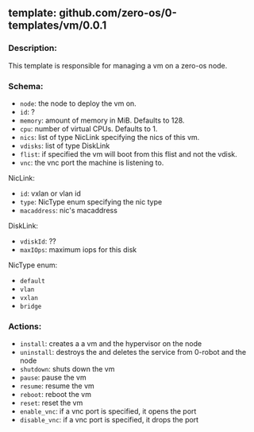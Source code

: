 ## template: github.com/zero-os/0-templates/vm/0.0.1

### Description:
This template is responsible for managing a vm on a zero-os node.

### Schema:

- `node`: the node to deploy the vm on.
- `id`: ?
- `memory`: amount of memory in MiB. Defaults to 128.
- `cpu`: number of virtual CPUs. Defaults to 1.
- `nics`: list of type NicLink specifying the nics of this vm.
- `vdisks`: list of type DiskLink 
- `flist`: if specified the vm will boot from this flist and not the vdisk.
- `vnc`: the vnc port the machine is listening to.

NicLink:
- `id`: vxlan or vlan id
- `type`: NicType enum specifying the nic type
- `macaddress`: nic's macaddress

DiskLink:
- `vdiskId`: ??
- `maxIOps`: maximum iops for this disk

NicType enum: 
- `default` 
- `vlan`
- `vxlan`
- `bridge`


### Actions:
- `install`: creates a a vm and the hypervisor on the node
- `uninstall`: destroys the and deletes the service from 0-robot and the node
- `shutdown`: shuts down the vm
- `pause`: pause the vm
- `resume`: resume the vm
- `reboot`: reboot the vm
- `reset`: reset the vm
- `enable_vnc`: if a vnc port is specified, it opens the port
- `disable_vnc`: if a vnc port is specified, it drops the port
